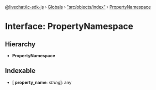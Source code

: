 [@livechat/lc-sdk-js](../README.md) › [Globals](../globals.md) › ["src/objects/index"](../modules/_src_objects_index_.md) › [PropertyNamespace](_src_objects_index_.propertynamespace.md)

# Interface: PropertyNamespace

## Hierarchy

* **PropertyNamespace**

## Indexable

* \[ **property_name**: *string*\]: any
